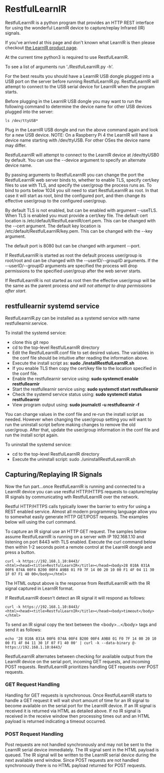 # RestfulLearnIR

RestfulLearnIR is a python program that provides an HTTP REST interface for using the wonderful LearnIR device to capture/replay Infrared (IR) signals.

If you've arrived at this page and don't known what LearnIR is then please checkout [the LearnIR product page](https://www.analysir.com/blog/product/learnir-advanced-infrared-learner-module/).

At the current time python3 is required to use RestfulLearnIR.

To see a list of arguments run './RestfulLearnIR.py -h'.

For the best results you should have a LearnIR USB dongle plugged into a USB port on the server before running RestfulLearnIR.py. RestfulLearnIR will attempt to connect to the USB serial device for LearnIR when the program starts.

Before plugging in the LearnIR USB dongle you may want to run the following command to determine the device name for other USB devices plugged into the server:

```
ls /dev/ttyUSB*
```

Plug in the LearnIR USB dongle and run the above command again and look for a new USB device. NOTE: On a Raspberry Pi 4 the LearnIR will have a device name starting with /dev/ttyUSB. For other OSes the device name may differ.

RestfulLearnIR will attempt to connect to the LearnIR device at /dev/ttyUSB0 by default. You can use the --device argument to specify an alternate device name.

By passing arguments to RestfulLearnIR you can change the port the RestfulLearnIR web server binds to, whether to enable TLS, specify cert/key files to use with TLS, and specify the user/group the process runs as. To bind to ports below 1024 you sill need to start RestfulLearnIR as root. In that case it will start as root, bind the configured port, and then change its effective user/group to the configured user/group.

By default TLS is not enabled, but can be enabled with argument --useTLS.
When TLS is enabled you must provide a cert/key file. The default cert location is /etc/default/RestfulLearnIR/cert.pem. This can be changed with the --cert argument. The default key location is /etc/default/RestfulLearnIR/key.pem. This can be changed with the --key argument.

The default port is 8080 but can be changed with argument --port.

If RestfulLearnIR is started as root the default process user/group is root/root and can be changed with the --userID/--groupID arguments. If the --userID/--groupID arguments are specified the process will drop permissions to the specified user/group after the web server starts.

If RestfulLearnIR is not started as root then the effective user/group will be the same as the parent process *and will not attempt to drop permissions after start*.

## restfullearnir systemd service

RestfulLearnIR.py can be installed as a systemd service with name restfullearnir.service.

To install the systemd service:
* clone this git repo
* cd to the top-level RestfulLearnIR directory
* Edit the RestfulLearnIR.conf file to set desired values. The variables in the conf file should be intuitive after reading the information above.
* Execute the install script as: **sudo ./installRestfulLearnIR.sh**
* If you enable TLS then copy the cert/key file to the location specified in the conf file.
* Enable the restfullearnir service using: **sudo systemctl enable restfullearnir**
* Start the restfullearnir service using: **sudo systemctl start restfullearnir**
* Check the systemd service status using: **sudo systemctl status restfullearnir**
* View program output using: **sudo journalctl -u restfullearnir -f**

You can change values in the conf file and re-run the install script as needed. However when changing the user/group setting you will want to run the uninstall script before making changes to remove the old user/group. After that, update the user/group information in the conf file and run the install script again.

To uninstall the systemd service:
* cd to the top-level RestfulLearnIR directory
* Execute the uninstall script: sudo ./uninstallRestfulLearnIR.sh 


## Capturing/Replaying IR Signals

Now the fun part...once RestfulLearnIR is running and connected to a LearnIR device you can use restful HTTP/HTTPS requests to capture/replay IR signals by communicating wth RestfulLearnIR over the network.

Restful HTTP/HTTPS calls typically lower the barrier to entry for using a REST enabled service. Almost all modern programming language allow you to somewhat easily generate HTTP GET/POST requests. The examples below will using the curl command.

To capture an IR signal use an HTTP GET request. The samples below assume RestfulLearnIR is running on a server with IP 192.168.1.10 and listening on port 8443 with TLS enabled. Execute the curl command below then within 1-2 seconds point a remote control at the LearnIR dongle and press a button.

```
curl -k https://192.168.1.10:8443/
<html><head><title>RestfulLearnIR</title></head><body>28 010A 031A 00F6 074A 00F4 B200 00F4 A9B8 01 F0 7F 14 00 20 10 00 F1 4F 04 11 30 1F 07 F1 40 00</body></html>
```

The HTML output above is the response from RestfulLearnIR with the IR signal captured in LearnIR format.

If RestfulLearnIR doesn't detect an IR signal it will respond as follows:
```
curl -k https://192.168.1.10:8443/
<html><head><title>RestfulLearnIR</title></head><body>timeout</body></html>
```

To send an IR signal copy the text between the \<body>...\</body> tags and send it as follows:

```
echo '28 010A 031A 00F6 074A 00F4 B200 00F4 A9B8 01 F0 7F 14 00 20 10 00 F1 4F 04 11 30 1F 07 F1 40 00' | curl -k --data-binary @- https://192.168.1.10:8443/
```

RestfulLearnIR alternates between checking for available output from the LearnIR device on the serial port, incoming GET requests, and incoming POST requests. RestfulLearnIR prioritizes handling GET requests over POST requests. 

### GET Request Handling
Handling for GET requests is synchronous. Once RestfulLearnIR starts to handle a GET request it will wait short amount of time for an IR signal to become available on the serial port for the LearnIR device. If an IR signal is received it is returned via HTML as detailed above. If no IR signal is received in the receive window then processing times out and an HTML payload is returned indicating a timeout occurred.
 
### POST Request Handling
Post requests are not handled synchronously and may not be sent to the LearnIR serial device immediately. The IR signal sent in the HTML payload is queued. The IR signal will be written to the LearnIR serial device during the next available send window. Since POST requests are not handled synchronously there is no HTML payload returned for POST requests.
